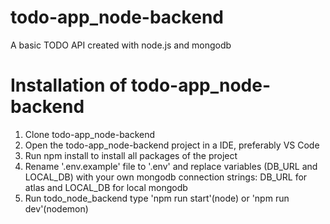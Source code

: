# todo-app_node-backend
A basic TODO API created with node.js and mongodb

# Installation of todo-app_node-backend
1. Clone todo-app_node-backend
2. Open the todo-app_node-backend project in a IDE, preferably VS Code
3. Run npm install to install all packages of the project
4. Rename '.env.example' file to '.env' and replace variables (DB_URL and LOCAL_DB) with your own mongodb connection strings: DB_URL for atlas and LOCAL_DB for local mongodb
5. Run todo_node_backend type 'npm run start'(node) or 'npm run dev'(nodemon)

